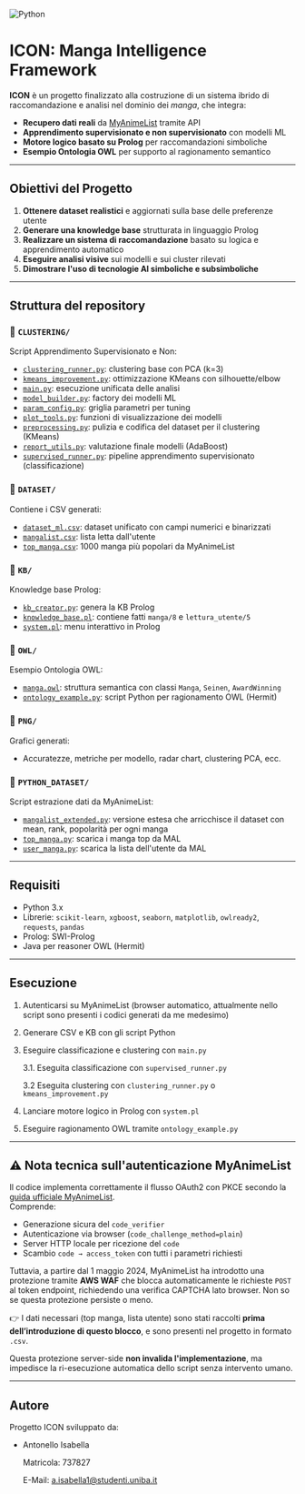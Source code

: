 ![Python](https://img.shields.io/badge/python-3.8+-blue.svg)

# ICON: Manga Intelligence Framework

**ICON** è un progetto finalizzato alla costruzione di un sistema ibrido di raccomandazione e analisi nel dominio dei *manga*, che integra:

- **Recupero dati reali** da [MyAnimeList](https://myanimelist.net/) tramite API
- **Apprendimento supervisionato e non supervisionato** con modelli ML
- **Motore logico basato su Prolog** per raccomandazioni simboliche
- **Esempio Ontologia OWL** per supporto al ragionamento semantico

---

## Obiettivi del Progetto

1. **Ottenere dataset realistici** e aggiornati sulla base delle preferenze utente
2. **Generare una knowledge base** strutturata in linguaggio Prolog
3. **Realizzare un sistema di raccomandazione** basato su logica e apprendimento automatico
4. **Eseguire analisi visive** sui modelli e sui cluster rilevati
5. **Dimostrare l'uso di tecnologie AI simboliche e subsimboliche**

---

## Struttura del repository

### 📁 `CLUSTERING/`
Script Apprendimento Supervisionato e Non:
- [`clustering_runner.py`](CLUSTERING/clustering_runner.py): clustering base con PCA (k=3)
- [`kmeans_improvement.py`](CLUSTERING/kmeans_improvement.py): ottimizzazione KMeans con silhouette/elbow
- [`main.py`](CLUSTERING/main.py): esecuzione unificata delle analisi
- [`model_builder.py`](CLUSTERING/model_builder.py): factory dei modelli ML
- [`param_config.py`](CLUSTERING/param_config.py): griglia parametri per tuning
- [`plot_tools.py`](CLUSTERING/plot_tools.py): funzioni di visualizzazione dei modelli
- [`preprocessing.py`](CLUSTERING/preprocessing.py): pulizia e codifica del dataset per il clustering (KMeans)
- [`report_utils.py`](CLUSTERING/report_utils.py): valutazione finale modelli (AdaBoost)
- [`supervised_runner.py`](CLUSTERING/supervised_runner.py): pipeline apprendimento supervisionato (classificazione)

### 📁 `DATASET/`
Contiene i CSV generati:
- [`dataset_ml.csv`](DATASET/dataset_ml.csv): dataset unificato con campi numerici e binarizzati
- [`mangalist.csv`](DATASET/mangalist.csv): lista letta dall'utente
- [`top_manga.csv`](DATASET/top_manga.csv): 1000 manga più popolari da MyAnimeList

### 📁 `KB/`
Knowledge base Prolog:
- [`kb_creator.py`](KB/kb_creator.py): genera la KB Prolog
- [`knowledge_base.pl`](KB/knowledge_base.pl): contiene fatti `manga/8` e `lettura_utente/5`
- [`system.pl`](KB/system.pl): menu interattivo in Prolog

### 📁 `OWL/`
Esempio Ontologia OWL:
- [`manga.owl`](OWL/manga.owl): struttura semantica con classi `Manga`, `Seinen`, `AwardWinning`
- [`ontology_example.py`](OWL/ontology_example.py): script Python per ragionamento OWL (Hermit)

### 📁 `PNG/`
Grafici generati:
- Accuratezze, metriche per modello, radar chart, clustering PCA, ecc.

### 📁 `PYTHON_DATASET/`
Script estrazione dati da MyAnimeList:
- [`mangalist_extended.py`](PYTHON_DATASET/mangalist_extended.py): versione estesa che arricchisce il dataset con mean, rank, popolarità per ogni manga
- [`top_manga.py`](PYTHON_DATASET/top_manga.py): scarica i manga top da MAL
- [`user_manga.py`](PYTHON_DATASET/user_manga.py): scarica la lista dell'utente da MAL

---

## Requisiti

- Python 3.x
- Librerie: `scikit-learn`, `xgboost`, `seaborn`, `matplotlib`, `owlready2`, `requests`, `pandas`
- Prolog: SWI-Prolog
- Java per reasoner OWL (Hermit)

---

## Esecuzione

1. Autenticarsi su MyAnimeList (browser automatico, attualmente nello script sono presenti i codici generati da me medesimo)
2. Generare CSV e KB con gli script Python
3. Eseguire classificazione e clustering con `main.py`

   3.1. Eseguita classificazione con `supervised_runner.py`

   3.2 Eseguita clustering con `clustering_runner.py` o `kmeans_improvement.py`
4. Lanciare motore logico in Prolog con `system.pl`
5. Eseguire ragionamento OWL tramite `ontology_example.py`

---

## ⚠️ Nota tecnica sull'autenticazione MyAnimeList

Il codice implementa correttamente il flusso OAuth2 con PKCE secondo la [guida ufficiale MyAnimeList](https://myanimelist.net/blog.php?eid=835707).  
Comprende:

- Generazione sicura del `code_verifier`
- Autenticazione via browser (`code_challenge_method=plain`)
- Server HTTP locale per ricezione del `code`
- Scambio `code → access_token` con tutti i parametri richiesti

Tuttavia, a partire dal 1 maggio 2024, MyAnimeList ha introdotto una protezione tramite **AWS WAF** che blocca automaticamente le richieste `POST` al token endpoint, richiedendo una verifica CAPTCHA lato browser. Non so se questa protezione persiste o meno.

👉 I dati necessari (top manga, lista utente) sono stati raccolti **prima dell’introduzione di questo blocco**, e sono presenti nel progetto in formato `.csv`.

Questa protezione server-side **non invalida l'implementazione**, ma impedisce la ri-esecuzione automatica dello script senza intervento umano.

---

## Autore

Progetto ICON sviluppato da:
- Antonello Isabella 
  
  Matricola: 737827
  
  E-Mail: a.isabella1@studenti.uniba.it
